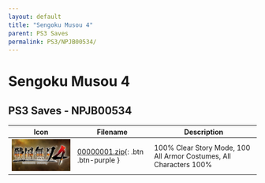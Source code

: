 ```yaml
---
layout: default
title: "Sengoku Musou 4"
parent: PS3 Saves
permalink: PS3/NPJB00534/
---
```

# Sengoku Musou 4

## PS3 Saves - NPJB00534

| Icon | Filename | Description |
|------|----------|-------------|
| ![Sengoku Musou 4](ICON0.PNG) | [00000001.zip](00000001.zip){: .btn .btn-purple } | 100% Clear Story Mode, 100 All Armor Costumes, All Characters 100% |

